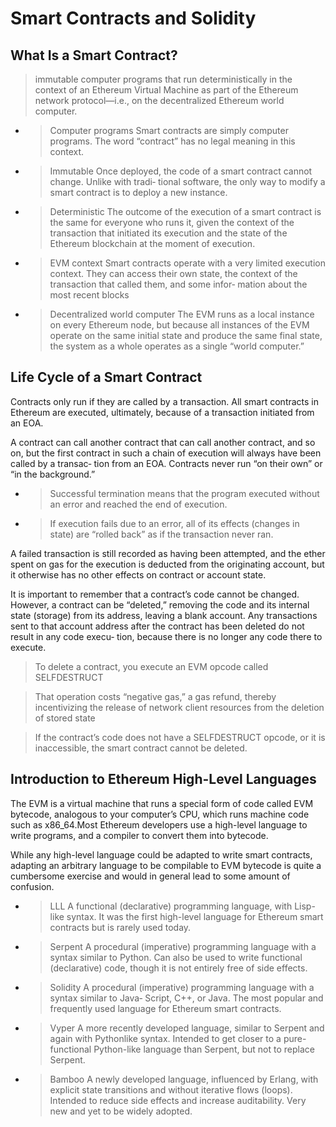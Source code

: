 # Smart Contracts and Solidity

What Is a Smart Contract?
-
> immutable computer programs that run deterministically in the context of an
Ethereum Virtual Machine as part of the Ethereum network protocol—i.e., on the
decentralized Ethereum world computer.


- >Computer programs
Smart contracts are simply computer programs. The word “contract” has no legal
meaning in this context.

- >Immutable
Once deployed, the code of a smart contract cannot change. Unlike with tradi‐
tional software, the only way to modify a smart contract is to deploy a new
instance.

- >Deterministic
The outcome of the execution of a smart contract is the same for everyone who
runs it, given the context of the transaction that initiated its execution and the
state of the Ethereum blockchain at the moment of execution.

- >EVM context
Smart contracts operate with a very limited execution context. They can access
their own state, the context of the transaction that called them, and some infor‐
mation about the most recent blocks

- >Decentralized world computer
The EVM runs as a local instance on every Ethereum node, but because all
instances of the EVM operate on the same initial state and produce the same final
state, the system as a whole operates as a single “world computer.”

Life Cycle of a Smart Contract
-
Contracts only run if they are called by a transaction. All smart contracts
in Ethereum are executed, ultimately, because of a transaction initiated from an EOA.

A contract can call another contract that can call another contract, and so on, but the
first contract in such a chain of execution will always have been called by a transac‐
tion from an EOA. Contracts never run “on their own” or “in the background.”

- > Successful termination means that the program executed without an
error and reached the end of execution.

- > If execution fails due to an error, all of its
effects (changes in state) are “rolled back” as if the transaction never ran.

A failed
transaction is still recorded as having been attempted, and the ether spent on gas for
the execution is deducted from the originating account, but it otherwise has no other
effects on contract or account state.

It is important to remember that a contract’s code cannot
be changed.
However, a contract can be “deleted,” removing the code and its internal
state (storage) from its address, leaving a blank account.
Any transactions sent to that
account address after the contract has been deleted do not result in any code execu‐
tion, because there is no longer any code there to execute.

>To delete a contract, you
execute an EVM opcode called SELFDESTRUCT

>That operation costs “negative gas,” a gas refund, thereby incentivizing the release of network
client resources from the deletion of stored state

>If the contract’s code does not have a SELFDESTRUCT opcode, or it is inaccessible,
the smart contract cannot be deleted.

Introduction to Ethereum High-Level Languages
-
The EVM is a virtual machine that runs a special form of code called EVM bytecode,
analogous to your computer’s CPU, which runs machine code such as x86_64.Most Ethereum developers use a high-level language to write programs, and a compiler to convert them into bytecode.

While any high-level language could be adapted to write smart contracts, adapting an
arbitrary language to be compilable to EVM bytecode is quite a cumbersome exercise
and would in general lead to some amount of confusion.

- >LLL
A functional (declarative) programming language, with Lisp-like syntax. It was
the first high-level language for Ethereum smart contracts but is rarely used
today.

- >Serpent
A procedural (imperative) programming language with a syntax similar to
Python. Can also be used to write functional (declarative) code, though it is not
entirely free of side effects.

- >Solidity
A procedural (imperative) programming language with a syntax similar to Java‐
Script, C++, or Java. The most popular and frequently used language for Ethereum smart contracts.

- >Vyper
A more recently developed language, similar to Serpent and again with Pythonlike syntax. Intended to get closer to a pure-functional Python-like language than
Serpent, but not to replace Serpent.

- >Bamboo
A newly developed language, influenced by Erlang, with explicit state transitions and without iterative flows (loops). Intended to reduce side effects and increase auditability. Very new and yet to be widely adopted.

